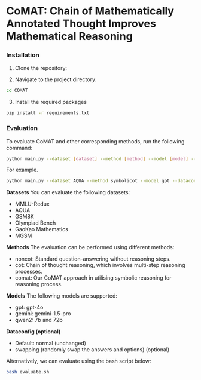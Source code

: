 # CoMAT: Chain of Mathematically Annotated Thought Improves Mathematical Reasoning

### Installation
1. Clone the repository:

2. Navigate to the project directory:
```bash 
cd COMAT
```

3. Install the required packages
```bash
pip install -r requirements.txt
```

### Evaluation
To evaluate CoMAT and other corresponding methods, run the following command:

```bash
python main.py --dataset [dataset] --method [method] --model [model] --dataconfig [dataconfig]
```

For example.
```bash
python main.py --dataset AQUA --method symbolicot --model gpt --dataconfig normal 
```

**Datasets**
You can evaluate the following datasets:

- MMLU-Redux
- AQUA
- GSM8K
- Olympiad Bench
- GaoKao Mathematics
- MGSM

**Methods**
The evaluation can be performed using different methods:

- noncot: Standard question-answering without reasoning steps.
- cot: Chain of thought reasoning, which involves multi-step reasoning processes.
- comat: Our CoMAT approach in utilising symbolic reasoning for reasoning process.

**Models**
The following models are supported:
- gpt: gpt-4o
- gemini: gemini-1.5-pro
- qwen2: 7b and 72b

**Dataconfig (optional)**
- Default: normal (unchanged)
- swapping (randomly swap the answers and options) (optional)

Alternatively, we can evaluate using the bash script below:
```bash
bash evaluate.sh
```
